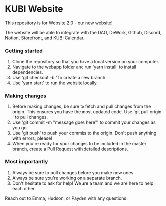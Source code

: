 # KUBI Website

This repository is for Website 2.0 - our new website!

The website will be able to integrate with the DAO, DeWork, Github, Discord, Notion, Storefront, and KUBI Calendar. 

### Getting started
1. Clone the repository so that you have a local version on your computer.
2. Navigate to the webapp folder and run 'yarn install' to install dependencies.
3. Use 'git checkout -b <branch name>' to create a new branch. 
4. Use 'yarn start' to run the website locally.

### Making changes
1. Before making changes, be sure to fetch and pull changes from the origin. This ensures you have the most updated code. Use 'git pull origin <branch name>' to pull changes. 
2. Use 'git commit -m "message goes here"' to commit your changes as you go. 
2. Use 'git push' to push your commits to the origin. Don't push anything with errors, please!
3. When you're ready for your changes to be included in the master branch, create a Pull Request with detailed descriptions.

### Most importantly
1. Always be sure to pull changes before you make new ones.
2. Always be sure you're working on a separate branch.
3. Don't hesitate to ask for help! We are a team and we are here to help each other. 


Reach out to Emma, Hudson, or Payden with any questions.
